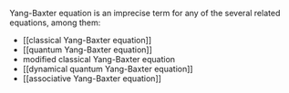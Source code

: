 Yang-Baxter equation is an imprecise term for any of the several related equations, among them:

* [[classical Yang-Baxter equation]]
* [[quantum Yang-Baxter equation]]
* modified classical Yang-Baxter equation
* [[dynamical quantum Yang-Baxter equation]]
* [[associative Yang-Baxter equation]]